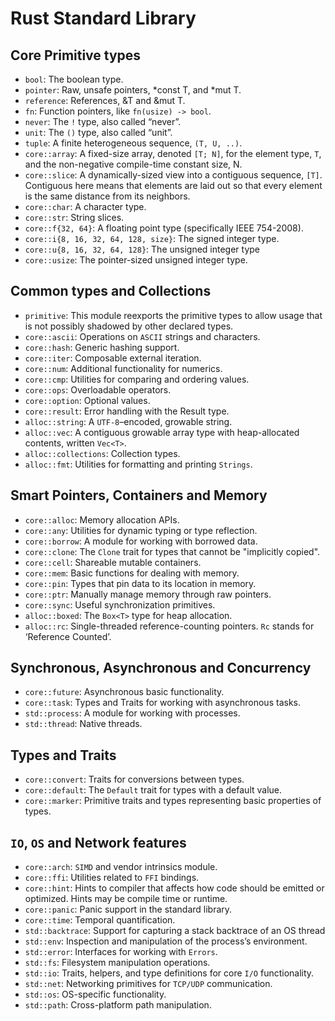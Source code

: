 # Rust Standard Library

## Core Primitive types
- `bool`: The boolean type.
- `pointer`: Raw, unsafe pointers, *const T, and *mut T.
- `reference`: References, &T and &mut T.
- `fn`: Function pointers, like `fn(usize) -> bool`.
- `never`: The `!` type, also called “never”.
- `unit`: The `()` type, also called “unit”.
- `tuple`: A finite heterogeneous sequence, `(T, U, ..)`.
- `core::array`: A fixed-size array, denoted `[T; N]`, for the element type,
  `T`, and the non-negative compile-time constant size, N.
- `core::slice`: A dynamically-sized view into a contiguous sequence, `[T]`.
    Contiguous here means that elements are laid out so that every element is
    the same distance from its neighbors.
- `core::char`: A character type.
- `core::str`: String slices.
- `core::f{32, 64}`: A floating point type (specifically IEEE 754-2008).
- `core::i{8, 16, 32, 64, 128, size}`: The signed integer type.
- `core::u{8, 16, 32, 64, 128}`: The unsigned integer type
- `core::usize`: The pointer-sized unsigned integer type.

## Common types and Collections
- `primitive`: This module reexports the primitive types to allow usage that is
  not possibly shadowed by other declared types.
- `core::ascii`: Operations on `ASCII` strings and characters.
- `core::hash`: Generic hashing support.
- `core::iter`: Composable external iteration.
- `core::num`: Additional functionality for numerics.
- `core::cmp`: Utilities for comparing and ordering values.
- `core::ops`: Overloadable operators.
- `core::option`: Optional values.
- `core::result`: Error handling with the Result type.
- `alloc::string`: A `UTF-8`–encoded, growable string.
- `alloc::vec`: A contiguous growable array type with heap-allocated contents,
  written `Vec<T>`.
- `alloc::collections`: Collection types.
- `alloc::fmt`: Utilities for formatting and printing `Strings`.

## Smart Pointers, Containers and Memory
- `core::alloc`: Memory allocation APIs.
- `core::any`: Utilities for dynamic typing or type reflection.
- `core::borrow`: A module for working with borrowed data.
- `core::clone`: The `Clone` trait for types that cannot be "implicitly
    copied".
- `core::cell`: Shareable mutable containers.
- `core::mem`: Basic functions for dealing with memory.
- `core::pin`: Types that pin data to its location in memory.
- `core::ptr`: Manually manage memory through raw pointers.
- `core::sync`: Useful synchronization primitives.
- `alloc::boxed`: The `Box<T>` type for heap allocation.
- `alloc::rc`: Single-threaded reference-counting pointers. `Rc` stands for
  ‘Reference Counted’.

## Synchronous, Asynchronous and Concurrency
- `core::future`: Asynchronous basic functionality.
- `core::task`: Types and Traits for working with asynchronous tasks.
- `std::process`: A module for working with processes.
- `std::thread`: Native threads.

## Types and Traits
- `core::convert`: Traits for conversions between types.
- `core::default`: The `Default` trait for types with a default value.
- `core::marker`: Primitive traits and types representing basic properties of
  types.

## `IO`, `OS` and Network features
- `core::arch`: `SIMD` and vendor intrinsics module.
- `core::ffi`: Utilities related to `FFI` bindings.
- `core::hint`: Hints to compiler that affects how code should be emitted or
    optimized. Hints may be compile time or runtime.
- `core::panic`: Panic support in the standard library.
- `core::time`: Temporal quantification.
- `std::backtrace`: Support for capturing a stack backtrace of an OS thread
- `std::env`: Inspection and manipulation of the process’s environment.
- `std::error`: Interfaces for working with `Errors`.
- `std::fs`: Filesystem manipulation operations.
- `std::io`: Traits, helpers, and type definitions for core `I/O`
    functionality.
- `std::net`: Networking primitives for `TCP/UDP` communication.
- `std::os`: OS-specific functionality.
- `std::path`: Cross-platform path manipulation.
